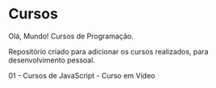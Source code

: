 # Cursos
 Olá, Mundo!
 Cursos de Programação.

 Repositório criado para adicionar os cursos realizados, para desenvolvimento pessoal.

01 - Cursos de JavaScript - Curso em Vídeo
